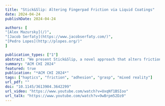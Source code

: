 ```yaml
---
title: "Stick&Slip: Altering Fingerpad Friction via Liquid Coatings"
date: 2024-04-24
publishDate: 2024-04-24

authors: [
"[Alex Mazursky](/)",
"[Jacob Serfaty](https://www.jacobserfaty.com/)", 
"[Pedro Lopes](http://plopes.org/)"
]

publication_types: ["1"]
abstract: "We present Stick&Slip, a novel approach that alters friction between the fingerpad & surfaces by depositing liquid droplets that coat the fingerpad. The liquid coating modifies the finger’s coefficient of friction, allowing users to feel surfaces up to ±60% more slippery or sticky. We selected our fluids to rapidly evaporate so that the surface returns to its original friction. Unlike traditional friction- feedback, such as electroadhesion or vibration, our approach: (1) alters friction on a wide range of surfaces and geometries, making it possible to modulate nearly any non-absorbent surface; (2) scales to many objects without requiring instrumenting the target surfaces (e.g., with conductive electrode coatings or vibromotors); and (3) both in/decreases friction via a single device. We identified nine liquids and characterized their practicality by measuring evaporation rates, etc. To illustrate the applicability of our approach, we demonstrate how it enables friction in virtual/mixed-reality or, even, while using everyday objects/tools."
summary: "ACM CHI 2024"
featured: true
publication: "*ACM CHI 2024*"
tags: ["haptics", "friction", "adhesion", "grasp", "mixed reality"]
url_pdf: ""
doi: "10.1145/3613904.3642299"
url_video: "https://www.youtube.com/watch?v=UxqNf1BSIoo"
url_talk: "https://www.youtube.com/watch?v=9wBrpm52Dz0"
---
```


